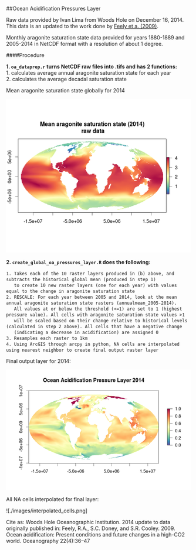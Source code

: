 ##Ocean Acidification Pressures Layer

Raw data provided by Ivan Lima from Woods Hole on December 16, 2014. This data is an updated to the work done by [Feely et a. (2009)](http://www.tos.org/oceanography/archive/22-4_feely.pdf).  

Monthly aragonite saturation state data provided for years 1880-1889 and 2005-2014 in NetCDF format with a resolution of about 1 degree.

####Procedure

**1. `oa_dataprep.r` turns NetCDF raw files into .tifs and has 2 functions:**  
    1. calculates average annual aragonite saturation state for each year    
    2. calculates the average decadal saturation state    
    
  Mean aragonite saturation state globally for 2014
  
  ![](./images/mean_arag_2014.png)
  
**2. `create_global_oa_pressures_layer.R` does the following:**  

    1. Takes each of the 10 raster layers produced in (b) above, and subtracts the historical global mean (produced in step 1) 
       to create 10 new raster layers (one for each year) with values equal to the change in aragonite saturation state
    2. RESCALE: For each year between 2005 and 2014, look at the mean annual aragonite saturation state rasters (annualmean_2005-2014). 
       All values at or below the threshold (<=1) are set to 1 (highest pressure value). All cells with aragonite saturation state values >1 
       will be scaled based on their change relative to historical levels (calculated in step 2 above). All cells that have a negative change 
       (indicating a decrease in acidification) are assigned 0    
    3. Resamples each raster to 1km
    4. Using ArcGIS through arcpy in python, NA cells are interpolated using nearest neighbor to create final output raster layer


  Final output layer for 2014:

  ![](./images/oa_final_2014.png)

    
  All NA cells interpolated for final layer:
  
  ![./images/interpolated_cells.png]



 
 

Cite as: Woods Hole Oceanographic Institution. 2014 update to data originally published in: Feely, R.A., S.C. Doney, and
S.R. Cooley. 2009. Ocean acidification: Present conditions and future changes in a high-CO2 world.
Oceanography 22(4):36–47
